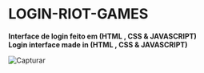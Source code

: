 # LOGIN-RIOT-GAMES
**Interface de login feito em (HTML , CSS & JAVASCRIPT)**
<br>
**Login interface made in (HTML , CSS & JAVASCRIPT)**

![Capturar](https://user-images.githubusercontent.com/112132360/201954581-99f3e443-c34c-4e2c-b6d7-985600045e09.PNG)
